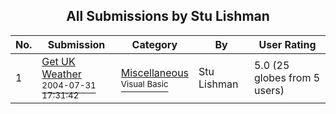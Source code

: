 ﻿<div align="center">

## All Submissions by Stu Lishman

</div>

No.  | Submission | Category | By   | User Rating
---- | ---------- | -------- | ---- | -----------
1 | [Get UK Weather<br /><sup>2004-07-31 17:31:42</sup>](https://github.com/Planet-Source-Code/stu-lishman-get-uk-weather__1-55263) | [Miscellaneous<br /><sup>Visual Basic</sup>](../ByCategory/miscellaneous__1-1.md) | Stu Lishman | 5.0 (25 globes from 5 users)
